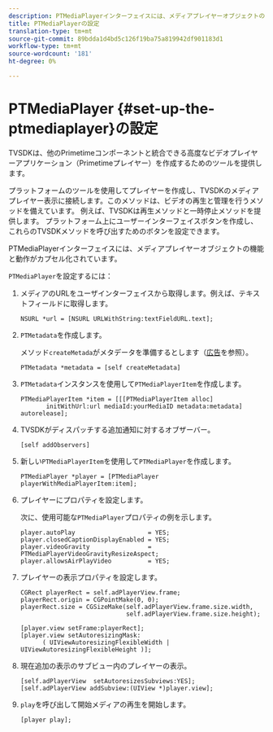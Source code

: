 ```yaml
---
description: PTMediaPlayerインターフェイスには、メディアプレイヤーオブジェクトの機能と動作がカプセル化されています。
title: PTMediaPlayerの設定
translation-type: tm+mt
source-git-commit: 89bdda1d4bd5c126f19ba75a819942df901183d1
workflow-type: tm+mt
source-wordcount: '181'
ht-degree: 0%

---
```



# PTMediaPlayer {#set-up-the-ptmediaplayer}の設定

TVSDKは、他のPrimetimeコンポーネントと統合できる高度なビデオプレイヤーアプリケーション（Primetimeプレイヤー）を作成するためのツールを提供します。

プラットフォームのツールを使用してプレイヤーを作成し、TVSDKのメディアプレイヤー表示に接続します。このメソッドは、ビデオの再生と管理を行うメソッドを備えています。 例えば、TVSDKは再生メソッドと一時停止メソッドを提供します。 プラットフォーム上にユーザーインターフェイスボタンを作成し、これらのTVSDKメソッドを呼び出すためのボタンを設定できます。

PTMediaPlayerインターフェイスには、メディアプレイヤーオブジェクトの機能と動作がカプセル化されています。

`PTMediaPlayer`を設定するには：

1. メディアのURLをユーザインターフェイスから取得します。例えば、テキストフィールドに取得します。

   ```
   NSURL *url = [NSURL URLWithString:textFieldURL.text];
   ```

1. `PTMetadata`を作成します。

   メソッド`createMetada`がメタデータを準備するとします（[広告](../ad-insertion/r-psdk-ios-1.4-advertising-requirements.md)を参照）。

   ```
   PTMetadata *metadata = [self createMetadata]
   ```

1. `PTMetadata`インスタンスを使用して`PTMediaPlayerItem`を作成します。

   ```
   PTMediaPlayerItem *item = [[[PTMediaPlayerItem alloc] 
          initWithUrl:url mediaId:yourMediaID metadata:metadata] autorelease];
   ```

1. TVSDKがディスパッチする追加通知に対するオブザーバー。

   ```
   [self addObservers]
   ```

1. 新しい`PTMediaPlayerItem`を使用して`PTMediaPlayer`を作成します。

   ```
   PTMediaPlayer *player = [PTMediaPlayer playerWithMediaPlayerItem:item];
   ```

1. プレイヤーにプロパティを設定します。

   次に、使用可能な`PTMediaPlayer`プロパティの例を示します。

   ```
   player.autoPlay                    = YES;  
   player.closedCaptionDisplayEnabled = YES; 
   player.videoGravity                = PTMediaPlayerVideoGravityResizeAspect;  
   player.allowsAirPlayVideo          = YES;
   ```

1. プレイヤーの表示プロパティを設定します。

   ```
   CGRect playerRect = self.adPlayerView.frame;  
   playerRect.origin = CGPointMake(0, 0); 
   playerRect.size = CGSizeMake(self.adPlayerView.frame.size.width,  
                                self.adPlayerView.frame.size.height); 
   
   [player.view setFrame:playerRect]; 
   [player.view setAutoresizingMask:  
         ( UIViewAutoresizingFlexibleWidth | UIViewAutoresizingFlexibleHeight )];
   ```

1. 現在追加の表示のサブビュー内のプレイヤーの表示。

   ```
   [self.adPlayerView  setAutoresizesSubviews:YES];  
   [self.adPlayerView addSubview:(UIView *)player.view];
   ```

1. `play`を呼び出して開始メディアの再生を開始します。

   ```
   [player play];
   ```

